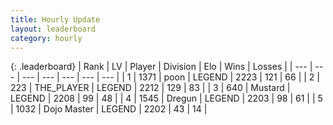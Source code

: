 ```yaml
---
title: Hourly Update
layout: leaderboard
category: hourly
---
```


{: .leaderboard}
| Rank | LV | Player | Division | Elo | Wins | Losses |
| --- | --- | --- | --- | --- | --- | --- |
| <span data-change="0">1</span> | 1371 | <span title="ID: 540690">poon</span> | LEGEND | <span data-change="0">2223</span> | <span data-change="0">121</span> | <span data-change="0">66</span> |
| <span data-change="0">2</span> | 223 | <span title="ID: 429041">THE_PLAYER</span> | LEGEND | <span data-change="0">2212</span> | <span data-change="0">129</span> | <span data-change="0">83</span> |
| <span data-change="0">3</span> | 640 | <span title="ID: 611082">Mustard</span> | LEGEND | <span data-change="0">2208</span> | <span data-change="0">99</span> | <span data-change="0">48</span> |
| <span data-change="0">4</span> | 1545 | <span title="ID: 337810">Dregun</span> | LEGEND | <span data-change="0">2203</span> | <span data-change="0">98</span> | <span data-change="0">61</span> |
| <span data-change="0">5</span> | 1032 | <span title="ID: 431504">Dojo Master</span> | LEGEND | <span data-change="0">2202</span> | <span data-change="0">43</span> | <span data-change="0">14</span> |